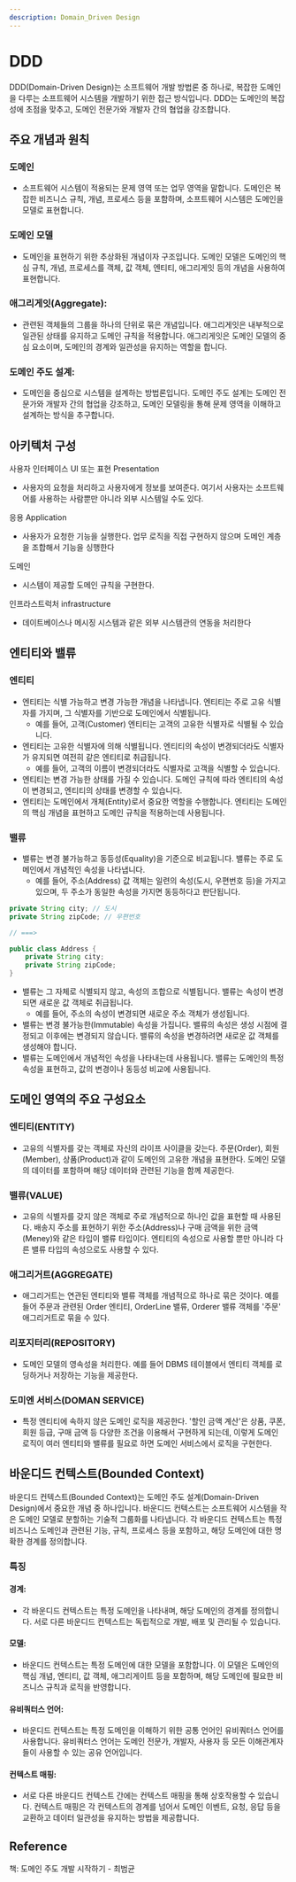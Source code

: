 ```yaml
---
description: Domain_Driven Design
---
```


# DDD

DDD(Domain-Driven Design)는 소프트웨어 개발 방법론 중 하나로, 복잡한 도메인을 다루는 소프트웨어 시스템을 개발하기 위한 접근 방식입니다. DDD는 도메인의 복잡성에 초점을 맞추고, 도메인 전문가와 개발자 간의 협업을 강조합니다.

## 주요 개념과 원칙

### 도메인

* 소프트웨어 시스템이 적용되는 문제 영역 또는 업무 영역을 말합니다. 도메인은 복잡한 비즈니스 규칙, 개념, 프로세스 등을 포함하며, 소프트웨어 시스템은 도메인을 모델로 표현합니다.

### 도메인 모델

* 도메인을 표현하기 위한 추상화된 개념이자 구조입니다. 도메인 모델은 도메인의 핵심 규칙, 개념, 프로세스를 객체, 값 객체, 엔티티, 애그리게잇 등의 개념을 사용하여 표현합니다.

### 애그리게잇(Aggregate):&#x20;

* 관련된 객체들의 그룹을 하나의 단위로 묶은 개념입니다. 애그리게잇은 내부적으로 일관된 상태를 유지하고 도메인 규칙을 적용합니다. 애그리게잇은 도메인 모델의 중심 요소이며, 도메인의 경계와 일관성을 유지하는 역할을 합니다.

### 도메인 주도 설계:&#x20;

* 도메인을 중심으로 시스템을 설계하는 방법론입니다. 도메인 주도 설계는 도메인 전문가와 개발자 간의 협업을 강조하고, 도메인 모델링을 통해 문제 영역을 이해하고 설계하는 방식을 추구합니다.

## 아키텍처 구성

사용자 인터페이스 UI 또는 표현 Presentation

* 사용자의 요청을 처리하고 사용자에게 정보를 보여준다. 여기서 사용자는 소프트웨어를 사용하는 사람뿐만 아니라 외부 시스템일 수도 있다.

응용 Application

* 사용자가 요청한 기능을 실행한다. 업무 로직을 직접 구현하지 않으며 도메인 계층을 조합해서 기능을 싱행한다

도메인

* 시스템이 제공할 도메인 규칙을 구현한다.

인프라스트럭처 infrastructure

* 데이트베이스나 메시징 시스템과 같은 외부 시스템관의 연동을 처리한다

## 엔티티와 밸류

### 엔티티

* 엔티티는 식별 가능하고 변경 가능한 개념을 나타냅니다. 엔티티는 주로 고유 식별자를 가지며, 그 식별자를 기반으로 도메인에서 식별됩니다.&#x20;
  * 예를 들어, 고객(Customer) 엔티티는 고객의 고유한 식별자로 식별될 수 있습니다.
* 엔티티는 고유한 식별자에 의해 식별됩니다. 엔티티의 속성이 변경되더라도 식별자가 유지되면 여전히 같은 엔티티로 취급됩니다.&#x20;
  * 예를 들어, 고객의 이름이 변경되더라도 식별자로 고객을 식별할 수 있습니다.
* 엔티티는 변경 가능한 상태를 가질 수 있습니다. 도메인 규칙에 따라 엔티티의 속성이 변경되고, 엔티티의 상태를 변경할 수 있습니다.
* 엔티티는 도메인에서 개체(Entity)로서 중요한 역할을 수행합니다. 엔티티는 도메인의 핵심 개념을 표현하고 도메인 규칙을 적용하는데 사용됩니다.

### 밸류

* 밸류는 변경 불가능하고 동등성(Equality)을 기준으로 비교됩니다. 밸류는 주로 도메인에서 개념적인 속성을 나타냅니다.
  * &#x20;예를 들어, 주소(Address) 값 객체는 일련의 속성(도시, 우편번호 등)을 가지고 있으며, 두 주소가 동일한 속성을 가지면 동등하다고 판단됩니다.

```java
private String city; // 도시
private String zipCode; // 우편번호

// ===>

public class Address {
    private String city;
    private String zipCode;
}
```

* 밸류는 그 자체로 식별되지 않고, 속성의 조합으로 식별됩니다. 밸류는 속성이 변경되면 새로운 값 객체로 취급됩니다.&#x20;
  * 예를 들어, 주소의 속성이 변경되면 새로운 주소 객체가 생성됩니다.
* 밸류는 변경 불가능한(Immutable) 속성을 가집니다. 밸류의 속성은 생성 시점에 결정되고 이후에는 변경되지 않습니다. 밸류의 속성을 변경하려면 새로운 값 객체를 생성해야 합니다.
* 밸류는 도메인에서 개념적인 속성을 나타내는데 사용됩니다. 밸류는 도메인의 특정 속성을 표현하고, 값의 변경이나 동등성 비교에 사용됩니다.

## 도메인 영역의 주요 구성요소

### 엔티티(ENTITY)

* 고유의 식별자를 갖는 객체로 자신의 라이프 사이클을 갖는다. 주문(Order), 회원(Member), 상품(Product)과 같이 도메인의 고유한 개념을 표현한다. 도메인 모델의 데이터를 포함하며 해당 데이터와 관련된 기능을 함께 제공한다.

### 밸류(VALUE)

* 고유의 식별자를 갖지 않은 객체로 주로 개념적으로 하나인 값을 표현할 때 사용된다. 배송지 주소를 표현하기 위한 주소(Address)나 구매 금액을 위한 금액(Meney)와 같은 타입이 밸류 타입이다. 엔티티의 속성으로 사용할 뿐만 아니라 다른 밸류 타입의 속성으로도 사용할 수 있다.

### 애그리거트(AGGREGATE)

* 애그리거트는 연관된 엔티티와 밸류 객체를 개념적으로 하나로 묶은 것이다. 예를 들어 주문과 관련된 Order 엔티티, OrderLine 밸류, Orderer 밸류 객체를 '주문' 애그리거트로 묶을 수 있다.

### 리포지터리(REPOSITORY)

* 도메인 모델의 영속성을 처리한다. 예를 들어 DBMS 테이블에서 엔티티 객체를 로딩하거나 저장하는 기능을 제공한다.

### 도미엔 서비스(DOMAN SERVICE)

* 특정 엔티티에 속하지 않은 도메인 로직을 제공한다. '할인 금액 계산'은 상품, 쿠폰, 회원 등급, 구매 금액 등 다양한 조건을 이용해서 구현하게 되는데, 이렇게 도메인 로직이 여러 엔티티와 밸류를 필요로 하면 도메인 서비스에서 로직을 구현한다.

## 바운디드 컨텍스트(Bounded Context)

바운디드 컨텍스트(Bounded Context)는 도메인 주도 설계(Domain-Driven Design)에서 중요한 개념 중 하나입니다. 바운디드 컨텍스트는 소프트웨어 시스템을 작은 도메인 모델로 분할하는 기술적 그룹화를 나타냅니다. 각 바운디드 컨텍스트는 특정 비즈니스 도메인과 관련된 기능, 규칙, 프로세스 등을 포함하고, 해당 도메인에 대한 명확한 경계를 정의합니다.

### 특징

#### 경계:&#x20;

* 각 바운디드 컨텍스트는 특정 도메인을 나타내며, 해당 도메인의 경계를 정의합니다. 서로 다른 바운디드 컨텍스트는 독립적으로 개발, 배포 및 관리될 수 있습니다.

#### 모델:&#x20;

* 바운디드 컨텍스트는 특정 도메인에 대한 모델을 포함합니다. 이 모델은 도메인의 핵심 개념, 엔티티, 값 객체, 애그리게이트 등을 포함하며, 해당 도메인에 필요한 비즈니스 규칙과 로직을 반영합니다.

#### 유비쿼터스 언어:&#x20;

* 바운디드 컨텍스트는 특정 도메인을 이해하기 위한 공통 언어인 유비쿼터스 언어를 사용합니다. 유비쿼터스 언어는 도메인 전문가, 개발자, 사용자 등 모든 이해관계자들이 사용할 수 있는 공유 언어입니다.

#### 컨텍스트 매핑:&#x20;

* 서로 다른 바운디드 컨텍스트 간에는 컨텍스트 매핑을 통해 상호작용할 수 있습니다. 컨텍스트 매핑은 각 컨텍스트의 경계를 넘어서 도메인 이벤트, 요청, 응답 등을 교환하고 데이터 일관성을 유지하는 방법을 제공합니다.

## Reference

책: 도메인 주도 개발 시작하기 - 최범균
